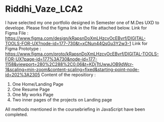 # Riddhi_Vaze_LCA2
I have selected my one portfolio designed in Semester one of M.Des UXD to develope. Please find the figma link in the file attached below.
Link for Figma File : https://www.figma.com/design/kRapsnDoXmLHzcvOcEBvrf/DIGITAL-TOOLS-FOR-UX?node-id=177-730&t=xCNun44QsGu3Y2w3-1
Link for Figma Prototype : https://www.figma.com/proto/kRapsnDoXmLHzcvOcEBvrf/DIGITAL-TOOLS-FOR-UX?page-id=177%3A730&node-id=177-1158&viewport=280%2C288%2C0.06&t=KDjTtUwwJOB9dWcr-1&scaling=min-zoom&content-scaling=fixed&starting-point-node-id=202%3A2305
Content of the repositiory :
1. One Home/Landing Page
2. One Resume Page
3. One My works Page
4. Two inner pages of the projects on Landing page

All methods mentioned in the coursebriefing in JavaScript have been completed.
